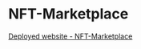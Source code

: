 # NFT-Marketplace

[Deployed website - NFT-Marketplace](https://shoydon-nft-marketplace.netlify.app/)
